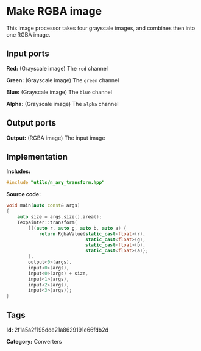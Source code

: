 # Make RGBA image

This image processor takes four grayscale images, and combines then into one  RGBA image.

## Input ports

__Red:__ (Grayscale image) The `red` channel

__Green:__ (Grayscale image) The `green` channel

__Blue:__ (Grayscale image) The `blue` channel

__Alpha:__ (Grayscale image) The `alpha` channel

## Output ports

__Output:__ (RGBA image) The input image

## Implementation

__Includes:__ 

```c++
#include "utils/n_ary_transform.hpp"
```

__Source code:__ 

```c++
void main(auto const& args)
{
	auto size = args.size().area();
	Texpainter::transform(
	    [](auto r, auto g, auto b, auto a) {
		    return RgbaValue{static_cast<float>(r),
		                     static_cast<float>(g),
		                     static_cast<float>(b),
		                     static_cast<float>(a)};
	    },
	    output<0>(args),
	    input<0>(args),
	    input<0>(args) + size,
	    input<1>(args),
	    input<2>(args),
	    input<3>(args));
}
```

## Tags

__Id:__ 2f1a5a2f195dde21a8629191e66fdb2d

__Category:__ Converters